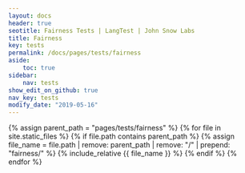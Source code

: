 ```yaml
---
layout: docs
header: true
seotitle: Fairness Tests | LangTest | John Snow Labs
title: Fairness
key: tests
permalink: /docs/pages/tests/fairness
aside:
    toc: true
sidebar:
    nav: tests
show_edit_on_github: true
nav_key: tests
modify_date: "2019-05-16"
---
```


<div class="main-docs" markdown="1">

{% assign parent_path = "pages/tests/fairness" %}
{% for file in site.static_files %}
    {% if file.path contains parent_path %}
        {% assign file_name = file.path | remove:  parent_path | remove:  "/" | prepend: "fairness/" %}
        {% include_relative {{ file_name }} %}
    {% endif %}
{% endfor %}

</div>